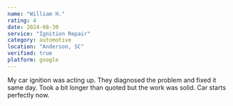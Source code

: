 ```yaml
---
name: "William H."
rating: 4
date: 2024-08-30
service: "Ignition Repair"
category: automotive
location: "Anderson, SC"
verified: true
platform: google
---
```


My car ignition was acting up. They diagnosed the problem and fixed it same day. Took a bit longer than quoted but the work was solid. Car starts perfectly now.
